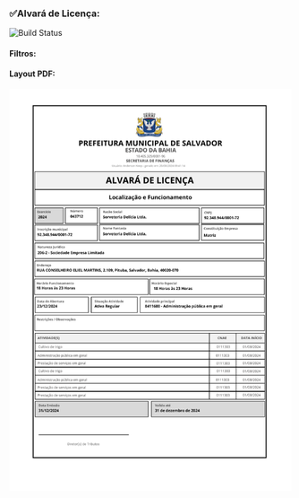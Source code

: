 ###  ✅Alvará de Licença: 
![Build Status](https://travis-ci.org/joemccann/dillinger.svg?branch=master)
#### Filtros:

####   Layout PDF:
![alt text](/Fotos/Alvará%20de%20Licença.png)